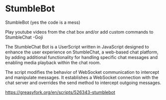 # StumbleBot
StumbleBot (yes the code is a mess)

Play youtube videos from the chat box and/or add custom commands to StumbleChat
-Goji

The StumbleChat Bot is a UserScript written in JavaScript designed to enhance the user experience on StumbleChat, a web-based chat platform, by adding additional functionality for handling specific chat messages and enabling media playback within the chat room.

The script modifies the behavior of WebSocket communication to intercept and manipulate messages. It establishes a WebSocket connection with the chat server and overrides the send method to intercept outgoing messages.

https://greasyfork.org/en/scripts/526343-stumblebot